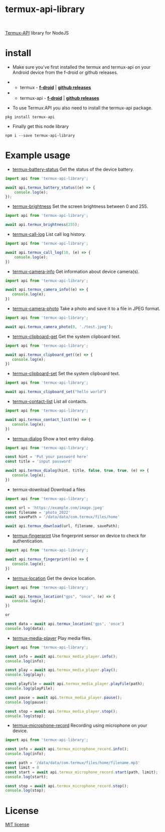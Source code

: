 # termux-api-library

<br>

[Termux-API](https://github.com/termux/termux-api) library for NodeJS 

# install 

- Make sure you've first installed the termux and termux-api on your Android device from the f-droid or github releases.

- - termux - **[f-droid](https://f-droid.org/en/packages/com.termux)** | **[github releases](https://github.com/termux/termux-app/releases)**
- - termux-api - **[f-droid](https://f-droid.org/en/packages/com.termux.api)** | **[github releases](https://github.com/termux/termux-api/releases)**

- To use Termux:API you also need to install the termux-api package. 

```
pkg install termux-api
```
- Finally get this node library 

```
npm i --save termux-api-library
```

# Example usage


- [termux-battery-status](https://wiki.termux.com/wiki/Termux-battery-status)
    Get the status of the device battery.

```js
import api from 'termux-api-library';

await api.termux_battery_status((e) => {
    console.log(e);
});
```

- [termux-brightness](https://wiki.termux.com/wiki/Termux-brightness)
    Set the screen brightness between 0 and 255.

```js
import api from 'termux-api-library';

await api.termux_brightness(255);
```

- [termux-call-log](https://wiki.termux.com/wiki/Termux-call-log)
 List call log history.

```js
import api from 'termux-api-library';

await api.termux_call_log(10, (e) => {
    console.log(e);
})
```
- [termux-camera-info](https://wiki.termux.com/wiki/Termux-camera-info)
 Get information about device camera(s).

```js
import api from 'termux-api-library';

await api.termux_camera_info((e) => {
   console.log(e);
})
```

- [termux-camera-photo](https://wiki.termux.com/wiki/Termux-camera-photo)
Take a photo and save it to a file in JPEG format.

```js
import api from 'termux-api-library';

await api.termux_camera_photo(0, './test.jpeg');
```

- [termux-clipboard-get](https://wiki.termux.com/wiki/Termux-clipboard-get)
Get the system clipboard text.

```js
import api from 'termux-api-library';

await api.termux_clipboard_get((e) => {
   console.log(e);
})
```

- [termux-clipboard-set](https://wiki.termux.com/wiki/Termux-clipboard-set)
Set the system clipboard text.

```js
import api from 'termux-api-library';

await api.termux_clipboard_set("hello world")
```

- [termux-contact-list](https://wiki.termux.com/wiki/Termux-contact-list)
List all contacts.

```js
import api from 'termux-api-library';

await api.termux_contact_list((e) => {
   console.log(e);
})
```

- [termux-dialog](https://wiki.termux.com/wiki/Termux-dialog)
Show a text entry dialog.

```js
import api from 'termux-api-library';

const hint = 'Put your password here'
const title = 'input password'

await api.termux_dialog(hint, title, false, true, true, (e) => {
   console.log(e);
})
```

- termux-download
Download a files

```js
import api from 'termux-api-library';

const url = 'https://example.com/image.jpeg'
const filename = 'photo_2022'
const savePath = '/data/data/com.termux/files/home'

await api.termux_download(url, filename, savePath);
```

- [termux-fingerprint](https://wiki.termux.com/wiki/Termux-fingerprint)
Use fingerprint sensor on device to check for authentication.

```js
import api from 'termux-api-library';

await api.termux_fingerprint((e) => {
   console.log(e);
})
```

- [termux-location](https://wiki.termux.com/wiki/Termux-location)
Get the device location.

```js
import api from 'termux-api-library';

await api.termux_location("gps", "once", (e) => {
   console.log(e);
})

or

const data = await api.termux_location('gps', 'once')
console.log(data);
```

- [termux-media-player](https://wiki.termux.com/wiki/Termux-media-player)
Play media files.

```js
import api from 'termux-api-library';

const info = await api.termux_media_player.info();
console.log(info);

const play = await api.termux_media_player.play();
console.log(play);

const playFile = await api.termux_media_player.playFile(path);
console.log(playFile);

const pause = await api.termux_media_player.pause();
console.log(pause);

const stop = await api.termux_media_player.stop();
console.log(stop);
```

- [termux-microphone-record](https://wiki.termux.com/wiki/Termux-microphone-record)
Recording using microphone on your device.

```js
import api from 'termux-api-library';

const info = await api.termux_microphone_record.info();
console.log(info);

const path = '/data/data/com.termux/files/home/filename.mp3'
const limit = 0
const start = await api.termux_microphone_record.start(path, limit);
console.log(start);

const stop = await api.termux_microphone_record.stop();
console.log(stop);
```

# License
[ MIT license ](https://github.com/rn0x/termux-api-library/blob/main/LICENSE)
